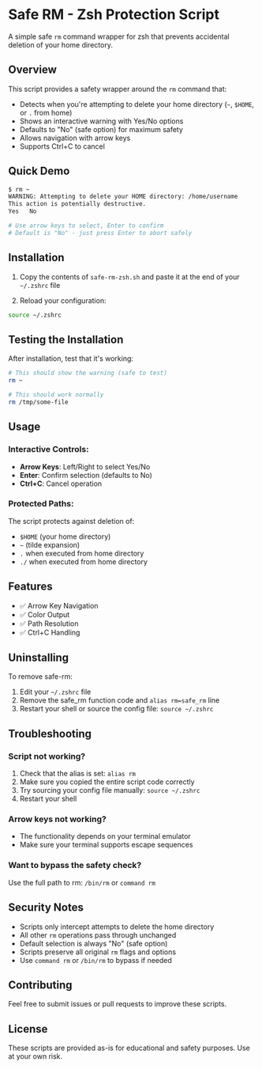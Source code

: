 # Safe RM - Zsh Protection Script

A simple safe `rm` command wrapper for zsh that prevents accidental deletion of your home directory.

## Overview

This script provides a safety wrapper around the `rm` command that:
- Detects when you're attempting to delete your home directory (`~`, `$HOME`, or `.` from home)
- Shows an interactive warning with Yes/No options
- Defaults to "No" (safe option) for maximum safety
- Allows navigation with arrow keys
- Supports Ctrl+C to cancel

## Quick Demo

```bash
$ rm ~
WARNING: Attempting to delete your HOME directory: /home/username
This action is potentially destructive.
Yes   No

# Use arrow keys to select, Enter to confirm
# Default is "No" - just press Enter to abort safely
```

## Installation

1. Copy the contents of `safe-rm-zsh.sh` and paste it at the end of your `~/.zshrc` file

2. Reload your configuration:
```bash
source ~/.zshrc
```

## Testing the Installation

After installation, test that it's working:

```bash
# This should show the warning (safe to test)
rm ~

# This should work normally
rm /tmp/some-file
```

## Usage

### Interactive Controls:
- **Arrow Keys**: Left/Right to select Yes/No
- **Enter**: Confirm selection (defaults to No)
- **Ctrl+C**: Cancel operation

### Protected Paths:
The script protects against deletion of:
- `$HOME` (your home directory)
- `~` (tilde expansion)
- `.` when executed from home directory
- `./` when executed from home directory

## Features

- ✅ Arrow Key Navigation
- ✅ Color Output
- ✅ Path Resolution
- ✅ Ctrl+C Handling

## Uninstalling

To remove safe-rm:

1. Edit your `~/.zshrc` file
2. Remove the safe_rm function code and `alias rm=safe_rm` line
3. Restart your shell or source the config file: `source ~/.zshrc`

## Troubleshooting

### Script not working?
1. Check that the alias is set: `alias rm`
2. Make sure you copied the entire script code correctly
3. Try sourcing your config file manually: `source ~/.zshrc`
4. Restart your shell

### Arrow keys not working?
- The functionality depends on your terminal emulator
- Make sure your terminal supports escape sequences

### Want to bypass the safety check?
Use the full path to rm: `/bin/rm` or `command rm`

## Security Notes

- Scripts only intercept attempts to delete the home directory
- All other `rm` operations pass through unchanged
- Default selection is always "No" (safe option)
- Scripts preserve all original `rm` flags and options
- Use `command rm` or `/bin/rm` to bypass if needed

## Contributing

Feel free to submit issues or pull requests to improve these scripts.


## License

These scripts are provided as-is for educational and safety purposes. Use at your own risk.
